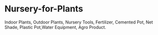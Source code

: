 # Nursery-for-Plants
Indoor Plants, Outdoor Plants, Nursery Tools, Fertilizer, Cemented Pot, Net Shade, Plastic Pot,Water Equipment, Agro Product.
